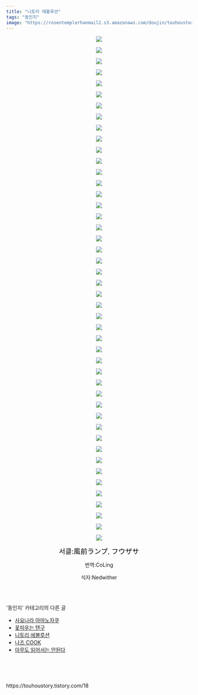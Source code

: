```yaml
---
title: "니토리 에볼루션"
tags: "동인지"
image: "https://rosentemplerhanmail2.s3.amazonaws.com/doujin/touhoustory/18/001.jpg"
---
```

<div class="article">
<div class="tt_article_useless_p_margin"><p style="text-align: center; clear: none; float: none;"><img src="{{ site.imgserver12 }}/touhoustory/18/001.jpg"/></p><p style="text-align: center; clear: none; float: none;"><img src="{{ site.imgserver12 }}/touhoustory/18/002.png"/></p><p style="text-align: center; clear: none; float: none;"><img src="{{ site.imgserver12 }}/touhoustory/18/003.png"/></p><p style="text-align: center; clear: none; float: none;"><img src="{{ site.imgserver12 }}/touhoustory/18/004.png"/></p><p style="text-align: center; clear: none; float: none;"><img src="{{ site.imgserver12 }}/touhoustory/18/005.png"/></p><p style="text-align: center; clear: none; float: none;"><img src="{{ site.imgserver12 }}/touhoustory/18/006.png"/></p><p style="text-align: center; clear: none; float: none;"><img src="{{ site.imgserver12 }}/touhoustory/18/007.png"/></p><p style="text-align: center; clear: none; float: none;"><img src="{{ site.imgserver12 }}/touhoustory/18/008.png"/></p><p style="text-align: center; clear: none; float: none;"><img src="{{ site.imgserver12 }}/touhoustory/18/009.png"/></p><p style="text-align: center; clear: none; float: none;"><img src="{{ site.imgserver12 }}/touhoustory/18/010.png"/></p><p style="text-align: center; clear: none; float: none;"><img src="{{ site.imgserver12 }}/touhoustory/18/011.png"/></p><p style="text-align: center; clear: none; float: none;"><img src="{{ site.imgserver12 }}/touhoustory/18/012.png"/></p><p style="text-align: center; clear: none; float: none;"><img src="{{ site.imgserver12 }}/touhoustory/18/013.png"/></p><p style="text-align: center; clear: none; float: none;"><img src="{{ site.imgserver12 }}/touhoustory/18/014.png"/></p><p style="text-align: center; clear: none; float: none;"><img src="{{ site.imgserver12 }}/touhoustory/18/015.png"/></p><p style="text-align: center; clear: none; float: none;"><img src="{{ site.imgserver12 }}/touhoustory/18/016.png"/></p><p style="text-align: center; clear: none; float: none;"><img src="{{ site.imgserver12 }}/touhoustory/18/017.png"/></p><p style="text-align: center; clear: none; float: none;"><img src="{{ site.imgserver12 }}/touhoustory/18/018.png"/></p><p style="text-align: center; clear: none; float: none;"><img src="{{ site.imgserver12 }}/touhoustory/18/019.png"/></p><p></p><p style="text-align: center; clear: none; float: none;"><img src="{{ site.imgserver12 }}/touhoustory/18/020.png"/></p><p style="text-align: center; clear: none; float: none;"><img src="{{ site.imgserver12 }}/touhoustory/18/021.png"/></p><p style="text-align: center; clear: none; float: none;"><img src="{{ site.imgserver12 }}/touhoustory/18/022.png"/></p><p style="text-align: center; clear: none; float: none;"><img src="{{ site.imgserver12 }}/touhoustory/18/023.png"/></p><p style="text-align: center; clear: none; float: none;"><img src="{{ site.imgserver12 }}/touhoustory/18/024.png"/></p><p style="text-align: center; clear: none; float: none;"><img src="{{ site.imgserver12 }}/touhoustory/18/025.png"/></p><p style="text-align: center; clear: none; float: none;"><img src="{{ site.imgserver12 }}/touhoustory/18/026.png"/></p><p style="text-align: center; clear: none; float: none;"><img src="{{ site.imgserver12 }}/touhoustory/18/027.png"/></p><p style="text-align: center; clear: none; float: none;"><img src="{{ site.imgserver12 }}/touhoustory/18/028.png"/></p><p style="text-align: center; clear: none; float: none;"><img src="{{ site.imgserver12 }}/touhoustory/18/029.png"/></p><p style="text-align: center; clear: none; float: none;"><img src="{{ site.imgserver12 }}/touhoustory/18/030.png"/></p><p style="text-align: center; clear: none; float: none;"><img src="{{ site.imgserver12 }}/touhoustory/18/031.png"/></p><p style="text-align: center; clear: none; float: none;"><img src="{{ site.imgserver12 }}/touhoustory/18/032.png"/></p><p style="text-align: center; clear: none; float: none;"><img src="{{ site.imgserver12 }}/touhoustory/18/033.png"/></p><p style="text-align: center; clear: none; float: none;"><img src="{{ site.imgserver12 }}/touhoustory/18/034.png"/></p><p style="text-align: center; clear: none; float: none;"><img src="{{ site.imgserver12 }}/touhoustory/18/035.png"/></p><p style="text-align: center; clear: none; float: none;"><img src="{{ site.imgserver12 }}/touhoustory/18/036.png"/></p><p style="text-align: center; clear: none; float: none;"><img src="{{ site.imgserver12 }}/touhoustory/18/037.png"/></p><p style="text-align: center; clear: none; float: none;"><img src="{{ site.imgserver12 }}/touhoustory/18/038.png"/></p><p style="text-align: center; clear: none; float: none;"><img src="{{ site.imgserver12 }}/touhoustory/18/039.png"/></p><p style="text-align: center; clear: none; float: none;"><img src="{{ site.imgserver12 }}/touhoustory/18/040.png"/></p><p style="text-align: center; clear: none; float: none;"><img src="{{ site.imgserver12 }}/touhoustory/18/041.png"/></p><p style="text-align: center; clear: none; float: none;"><img src="{{ site.imgserver12 }}/touhoustory/18/042.png"/></p><p style="text-align: center; clear: none; float: none;"><img src="{{ site.imgserver12 }}/touhoustory/18/043.png"/></p><p style="text-align: center; clear: none; float: none;"><img src="{{ site.imgserver12 }}/touhoustory/18/044.png"/></p><p style="text-align: center; clear: none; float: none;"><img src="{{ site.imgserver12 }}/touhoustory/18/045.png"/></p><p style="text-align: center; clear: none; float: none;"><img src="{{ site.imgserver12 }}/touhoustory/18/046.jpg"/></p><p style="text-align: center;"><span style="font-size: 14pt; color: rgb(0, 0, 0); background-color: rgb(255, 255, 255);"></span><span style="font-size: 14pt; color: rgb(0, 0, 0); background-color: rgb(255, 255, 255);"></span><span style="font-size: 14pt; color: rgb(0, 0, 0); background-color: rgb(255, 255, 255);"></span><span style="font-size: 14pt; color: rgb(0, 0, 0); background-color: rgb(255, 255, 255);"></span><span style="font-size: 14pt; color: rgb(0, 0, 0); background-color: rgb(255, 255, 255);"></span><span style="font-size: 14pt; color: rgb(0, 0, 0); background-color: rgb(255, 255, 255);"></span><span style="font-size: 14pt; color: rgb(0, 0, 0); background-color: rgb(255, 255, 255);"></span><span style="font-size: 14pt; color: rgb(0, 0, 0); background-color: rgb(255, 255, 255);"></span><span style="font-size: 14pt; color: rgb(0, 0, 0); background-color: rgb(255, 255, 255);"></span><span style="font-size: 14pt; color: rgb(0, 0, 0); background-color: rgb(255, 255, 255);"></span><span style="font-size: 14pt; color: rgb(0, 0, 0); background-color: rgb(255, 255, 255);"></span><span style="font-size: 14pt; color: rgb(0, 0, 0); background-color: rgb(255, 255, 255);"></span><span style="font-size: 14pt; color: rgb(0, 0, 0); background-color: rgb(255, 255, 255);"></span><span style="font-size: 14pt; color: rgb(0, 0, 0); background-color: rgb(255, 255, 255);"></span><span style="font-size: 14pt; color: rgb(0, 0, 0); background-color: rgb(255, 255, 255);"></span><span style="font-size: 14pt; color: rgb(0, 0, 0); background-color: rgb(255, 255, 255);"></span><span style="font-size: 14pt; color: rgb(0, 0, 0); background-color: rgb(255, 255, 255);"></span><span style="font-size: 14pt; color: rgb(0, 0, 0); background-color: rgb(255, 255, 255);"></span><span style="font-size: 14pt; color: rgb(0, 0, 0); background-color: rgb(255, 255, 255);"></span><span style="font-size: 14pt; color: rgb(0, 0, 0); background-color: rgb(255, 255, 255);"></span><span style="font-size: 14pt; color: rgb(0, 0, 0); background-color: rgb(255, 255, 255);"></span><span style="font-size: 14pt; color: rgb(0, 0, 0); background-color: rgb(255, 255, 255);"></span><span style="font-size: 14pt; color: rgb(0, 0, 0); background-color: rgb(255, 255, 255);"></span><span style="font-size: 14pt; color: rgb(0, 0, 0); background-color: rgb(255, 255, 255);">서클:</span><span style='color: rgb(0, 0, 0); font-family: "Apple SD Gothic Neo", "Malgun Gothic", "맑은 고딕", sans-serif; font-size: 14pt; background-color: rgb(255, 255, 255);'>風前ランプ, フウザサ</span></p><p style="text-align: center;">번역:CoLing</p><p style="text-align: center;">식자:Nedwither</p> </div></div><br/>
<div class="tagTrail">
</div><br/>
<div class="another">
<p>'동인지' 카테고리의 다른 글</p>
<ul>
<li><a href="/touhoustory_26">사요나라 아마노자쿠</a></li>
<li><a href="/touhoustory_24">꽃피우는 텐구</a></li>
<li><a href="/touhoustory_18">니토리 에볼루션</a></li>
<li><a href="/touhoustory_17">나즈 COOK</a></li>
<li><a href="/touhoustory_16">아무도 읽어서는 안된다</a></li>
</ul>
</div><br/>
<div class="cb_lstcomment">
</div><br/>
<br/>
<p id="refer">https://touhoustory.tistory.com/18</p>
<br/>
